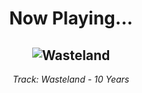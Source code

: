 <div align="center"> 
<h1>Now Playing...</h1>

![Wasteland](https://i.scdn.co/image/ab67616d00001e020442436e363a6237a5de729f)
--
_<p>Track: Wasteland - 10 Years </p>_
</div>
